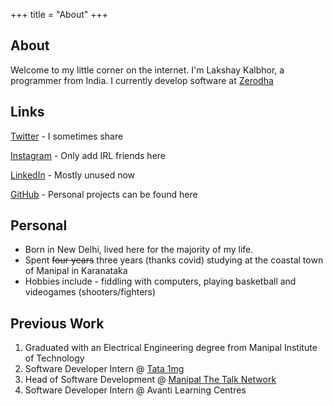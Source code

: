 +++
title = "About"
+++

## About 
Welcome to my little corner on the internet. I'm Lakshay Kalbhor, a programmer from India. I currently develop software at [Zerodha](https://zerodha.tech/)

## Links

[Twitter](http://twitter.com/lakshaykalbhor) - I sometimes share

[Instagram](http://instagram.com/kalbhor.xyz) - Only add IRL friends here

[LinkedIn](http://linkedin.com/in/lakshaykalbhor) - Mostly unused now

[GitHub](https://github.com/kalbhor) - Personal projects can be found here  

## Personal

- Born in New Delhi, lived here for the majority of my life.
- Spent <del>four years</del> three years (thanks covid) studying at the coastal town of Manipal in Karanataka
- Hobbies include - fiddling with computers, playing basketball and videogames (shooters/fighters)

## Previous Work

1. Graduated with an Electrical Engineering degree from Manipal Institute of Technology
2. Software Developer Intern @ [Tata 1mg](http://1mg.com)
3. Head of Software Development @ [Manipal The Talk Network](https://www.manipalthetalk.org/)
4. Software Developer Intern @ Avanti Learning Centres 

